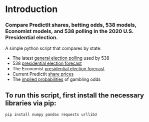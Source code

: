 # Introduction

### Compare PredictIt shares, betting odds, 538 models, Economist models, and 538 polling in the 2020 U.S. Presidential election.

A simple python script that compares by state:
* The latest [general election polling](https://projects.fivethirtyeight.com/polls/president-general/) used by 538
* 538 [presidential election forecast](https://projects.fivethirtyeight.com/2020-election-forecast/)
* The Economist [presidential election forecast](https://projects.economist.com/us-2020-forecast/president)
* Current PredictIt [share prices](https://www.predictit.org/markets/13/Prez-Election)
* The [implied probabilities](https://help.smarkets.com/hc/en-gb/articles/214058369-How-to-calculate-implied-probability-in-betting) of gambling odds

## To run this script, first install the necessary libraries via pip:

```
pip install numpy pandas requests urllib3
```